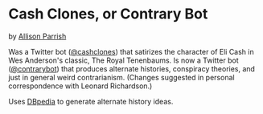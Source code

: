 # Cash Clones, or Contrary Bot

by [Allison Parrish](http://www.decontextualize.com/)

Was a Twitter bot ([@cashclones](http://twitter.com/cashclones)) that satirizes
the character of Eli Cash in Wes Anderson's classic, The Royal Tenenbaums. Is
now a Twitter bot ([@contrarybot](http://twitter.com/contrarybot)) that
produces alternate histories, conspiracy theories, and just in general weird
contrarianism. (Changes suggested in personal correspondence with Leonard
Richardson.)

Uses [DBpedia](http://wiki.dbpedia.org/) to generate alternate history
ideas.

